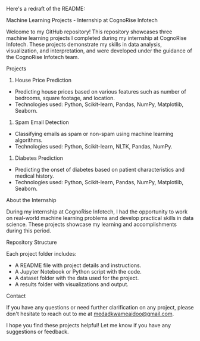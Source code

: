 Here's a redraft of the README:

Machine Learning Projects - Internship at CognoRise Infotech

Welcome to my GitHub repository! This repository showcases three machine learning projects I completed during my internship at CognoRise Infotech. These projects demonstrate my skills in data analysis, visualization, and interpretation, and were developed under the guidance of the CognoRise Infotech team.

Projects

1. House Price Prediction

- Predicting house prices based on various features such as number of bedrooms, square footage, and location.
- Technologies used: Python, Scikit-learn, Pandas, NumPy, Matplotlib, Seaborn.

1. Spam Email Detection

- Classifying emails as spam or non-spam using machine learning algorithms.
- Technologies used: Python, Scikit-learn, NLTK, Pandas, NumPy.

1. Diabetes Prediction

- Predicting the onset of diabetes based on patient characteristics and medical history.
- Technologies used: Python, Scikit-learn, Pandas, NumPy, Matplotlib, Seaborn.

About the Internship

During my internship at CognoRise Infotech, I had the opportunity to work on real-world machine learning problems and develop practical skills in data science. These projects showcase my learning and accomplishments during this period.

Repository Structure

Each project folder includes:

- A README file with project details and instructions.
- A Jupyter Notebook or Python script with the code.
- A dataset folder with the data used for the project.
- A results folder with visualizations and output.



Contact

If you have any questions or need further clarification on any project, please don't hesitate to reach out to me at medadkwameaidoo@gmail.com.

I hope you find these projects helpful! Let me know if you have any suggestions or feedback.
